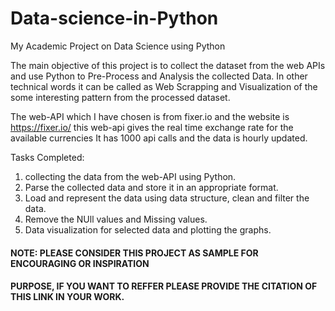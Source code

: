 # Data-science-in-Python
My Academic Project on Data Science using Python 

The main objective of this project is to collect the dataset from the web APIs
and use Python to Pre-Process and Analysis the collected Data. In other technical
words it can be called as Web Scrapping and Visualization of the some interesting
pattern from the processed dataset.

The web-API which I have chosen is from fixer.io and the website is https://fixer.io/
this web-api gives the real time exchange rate for the available currencies
It has 1000 api calls and the data is hourly updated.

Tasks Completed:
1. collecting the data from the web-API using Python. 
2. Parse the collected data and store it in an appropriate format.
3. Load and represent the data using data structure, clean and filter the data.
4. Remove the NUll values and Missing values.
5. Data visualization for selected data and plotting the graphs.

#### NOTE: PLEASE CONSIDER THIS PROJECT AS SAMPLE FOR ENCOURAGING OR INSPIRATION

#### PURPOSE, IF YOU WANT TO REFFER PLEASE PROVIDE THE CITATION OF THIS LINK IN YOUR WORK.

